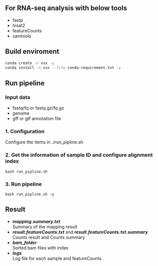 ## For RNA-seq analysis with below tools
- fastp
- hisat2
- featureCounts
- samtools
## Build enviroment
```bash
conda create -n xxx -y
conda install -n xxx --file conda-requirement.txt -y
```
## Run pipeline
### Input data
- fastq/fq or fastq.gz/fq.gz
- genome
- gff or gtf annotation file
### 1. Configuration
Configure the items in ./run_pipline.sh
### 2. Get the information of sample ID and configure alignment index
```
bash run_pipline.sh
```
### 3. Run pipeline
```
bash run_pipline.sh -y
```
## Result
- ***mapping.summary.txt***    
Summary of the mapping result
- ***result.featureCounts.txt*** and ***result.featureCounts.txt.summary***    
Counts result and Counts summary
- ***bam_folder***    
Sorted bam files with index
- ***logs***    
Log file for each sample and featureCounts
